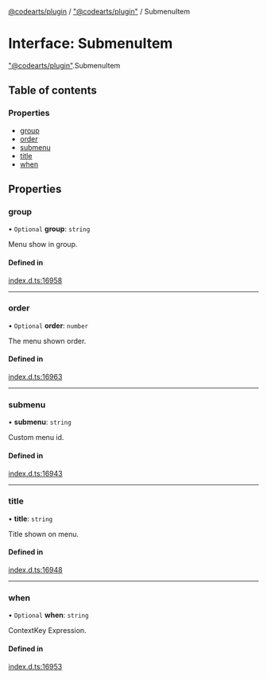 [@codearts/plugin](../README.md) / ["@codearts/plugin"](../modules/_codearts_plugin_.md) / SubmenuItem

# Interface: SubmenuItem

["@codearts/plugin"](../modules/_codearts_plugin_.md).SubmenuItem

## Table of contents

### Properties

- [group](codearts_plugin_.SubmenuItem.md#group)
- [order](codearts_plugin_.SubmenuItem.md#order)
- [submenu](codearts_plugin_.SubmenuItem.md#submenu)
- [title](codearts_plugin_.SubmenuItem.md#title)
- [when](codearts_plugin_.SubmenuItem.md#when)

## Properties

### group

• `Optional` **group**: `string`

Menu show in group.

#### Defined in

[index.d.ts:16958](https://github.com/huaweicloud/cloudide-plugin-api/blob/4d28848/index.d.ts#L16958)

___

### order

• `Optional` **order**: `number`

The menu shown order.

#### Defined in

[index.d.ts:16963](https://github.com/huaweicloud/cloudide-plugin-api/blob/4d28848/index.d.ts#L16963)

___

### submenu

• **submenu**: `string`

Custom menu id.

#### Defined in

[index.d.ts:16943](https://github.com/huaweicloud/cloudide-plugin-api/blob/4d28848/index.d.ts#L16943)

___

### title

• **title**: `string`

Title shown on menu.

#### Defined in

[index.d.ts:16948](https://github.com/huaweicloud/cloudide-plugin-api/blob/4d28848/index.d.ts#L16948)

___

### when

• `Optional` **when**: `string`

ContextKey Expression.

#### Defined in

[index.d.ts:16953](https://github.com/huaweicloud/cloudide-plugin-api/blob/4d28848/index.d.ts#L16953)

